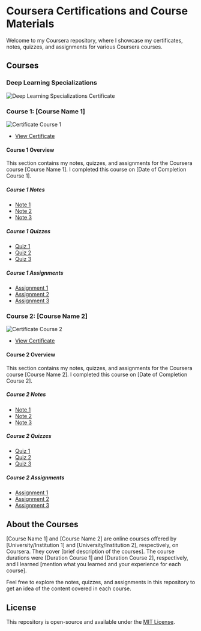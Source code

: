 # Coursera Certifications and Course Materials

Welcome to my Coursera repository, where I showcase my certificates, notes, quizzes, and assignments for various Coursera courses.

## Courses

### Deep Learning Specializations

![Deep Learning Specializations Certificate](https://www.coursera.org/account/accomplishments/specialization/certificate/TNVAQWY9TTTA)

### Course 1: [Course Name 1]

![Certificate Course 1](certificate1.jpg)

* [View Certificate](link-to-certificate-course-1)

#### Course 1 Overview

This section contains my notes, quizzes, and assignments for the Coursera course [Course Name 1]. I completed this course on [Date of Completion Course 1].

##### Course 1 Notes

* [Note 1](course1/notes/note1.md)
* [Note 2](course1/notes/note2.md)
* [Note 3](course1/notes/note3.md)

##### Course 1 Quizzes

* [Quiz 1](course1/quizzes/quiz1.md)
* [Quiz 2](course1/quizzes/quiz2.md)
* [Quiz 3](course1/quizzes/quiz3.md)

##### Course 1 Assignments

* [Assignment 1](course1/assignments/assignment1.md)
* [Assignment 2](course1/assignments/assignment2.md)
* [Assignment 3](course1/assignments/assignment3.md)

### Course 2: [Course Name 2]

![Certificate Course 2](certificate2.jpg)

* [View Certificate](link-to-certificate-course-2)

#### Course 2 Overview

This section contains my notes, quizzes, and assignments for the Coursera course [Course Name 2]. I completed this course on [Date of Completion Course 2].

##### Course 2 Notes

* [Note 1](course2/notes/note1.md)
* [Note 2](course2/notes/note2.md)
* [Note 3](course2/notes/note3.md)

##### Course 2 Quizzes

* [Quiz 1](course2/quizzes/quiz1.md)
* [Quiz 2](course2/quizzes/quiz2.md)
* [Quiz 3](course2/quizzes/quiz3.md)

##### Course 2 Assignments

* [Assignment 1](course2/assignments/assignment1.md)
* [Assignment 2](course2/assignments/assignment2.md)
* [Assignment 3](course2/assignments/assignment3.md)

<!-- Repeat this structure for each additional course -->

## About the Courses

[Course Name 1] and [Course Name 2] are online courses offered by [University/Institution 1] and [University/Institution 2], respectively, on Coursera. They cover [brief description of the courses]. The course durations were [Duration Course 1] and [Duration Course 2], respectively, and I learned [mention what you learned and your experience for each course].

Feel free to explore the notes, quizzes, and assignments in this repository to get an idea of the content covered in each course.

## License

This repository is open-source and available under the [MIT License](LICENSE).
